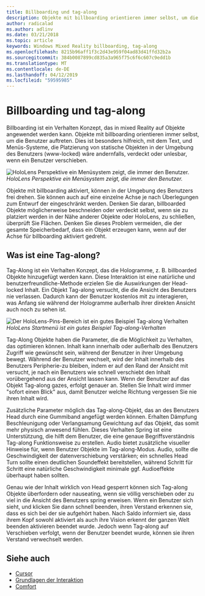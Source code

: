 ```yaml
---
title: Billboarding und tag-along
description: Objekte mit billboarding orientieren immer selbst, um die Benutzer auftreten.
author: radicalad
ms.author: adlinv
ms.date: 03/21/2018
ms.topic: article
keywords: Windows Mixed Reality billboarding, tag-along
ms.openlocfilehash: 8215b96aff1f3c2d43e959f04ad83d41ffd32b2a
ms.sourcegitcommit: 384b0087899cd835a3a965f75c6f6c607c9edd1b
ms.translationtype: MT
ms.contentlocale: de-DE
ms.lasthandoff: 04/12/2019
ms.locfileid: "59595985"
---
```

# <a name="billboarding-and-tag-along"></a>Billboarding und tag-along

Billboarding ist ein Verhalten Konzept, das in mixed Reality auf Objekte angewendet werden kann. Objekte mit billboarding orientieren immer selbst, um die Benutzer auftreten. Dies ist besonders hilfreich, mit dem Text, und Menüs-Systeme, die Platzierung von statische Objekten in der Umgebung des Benutzers (www-locked) wäre andernfalls, verdeckt oder unlesbar, wenn ein Benutzer verschieben.

![HoloLens Perspektive ein Menüsystem zeigt, die immer den Benutzer.](images/billboarding-fragments.gif)<br>
*HoloLens Perspektive ein Menüsystem zeigt, die immer den Benutzer.*

Objekte mit billboarding aktiviert, können in der Umgebung des Benutzers frei drehen. Sie können auch auf eine einzelne Achse je nach Überlegungen zum Entwurf der eingeschränkt werden. Denken Sie daran, billboarded Objekte möglicherweise beschneiden oder verdeckt selbst, wenn sie zu platziert werden in der Nähe anderer Objekte oder HoloLens, zu schließen, überprüft Sie Flächen. Denken Sie dieses Problem vermeiden, die der gesamte Speicherbedarf, dass ein Objekt erzeugen kann, wenn auf der Achse für billboarding aktiviert gedreht.

## <a name="what-is-a-tag-along"></a>Was ist eine Tag-along?

Tag-Along ist ein Verhalten Konzept, das die Hologramme, z. B. billboarded Objekte hinzugefügt werden kann. Diese Interaktion ist eine natürliche und benutzerfreundliche-Methode erzielen Sie die Auswirkungen der Head-locked Inhalt. Ein Objekt Tag-along versucht, die die Ansicht des Benutzers nie verlassen. Dadurch kann der Benutzer kostenlos mit zu interagieren, was Anfang sie während der Hologramme außerhalb ihrer direkten Ansicht auch noch zu sehen ist.

![Der HoloLens-Pins-Bereich ist ein gutes Beispiel Tag-along Verhalten](images/tagalong-1000px.jpg)<br>
*HoloLens Startmenü ist ein gutes Beispiel Tag-along-Verhalten*

Tag-Along Objekte haben die Parameter, die die Möglichkeit zu Verhalten, das optimieren können. Inhalt kann innerhalb oder außerhalb des Benutzers Zugriff wie gewünscht sein, während der Benutzer in ihrer Umgebung bewegt. Während der Benutzer wechselt, wird der Inhalt innerhalb des Benutzers Peripherie-zu bleiben, indem er auf den Rand der Ansicht mit versucht, je nach ein Benutzers wie schnell verschiebt den Inhalt vorübergehend aus der Ansicht lassen kann. Wenn der Benutzer auf das Objekt Tag-along gazes, erfolgt genauer an. Stellen Sie Inhalt wird immer "sofort einen Blick" aus, damit Benutzer welche Richtung vergessen Sie nie ihren Inhalt wird.

Zusätzliche Parameter möglich das Tag-along-Objekt, das an des Benutzers Head durch eine Gummiband angefügt werden können. Erhalten Dämpfung Beschleunigung oder Verlangsamung Gewichtung auf das Objekt, das somit mehr physisch anwesend fühlen. Dieses Verhalten Spring ist eine Unterstützung, die hilft dem Benutzer, die eine genaue Begriffsverständnis Tag-along Funktionsweise zu erstellen. Audio bietet zusätzliche visueller Hinweise für, wenn Benutzer Objekte im Tag-along-Modus. Audio, sollte die Geschwindigkeit der datenverschiebung verstärken; ein schnelles Head Turn sollte einen deutlichen Soundeffekt bereitstellen, während Schritt für Schritt eine natürliche Geschwindigkeit minimale ggf. Audioeffekte überhaupt haben sollten.

Genau wie der Inhalt wirklich von Head gesperrt können sich Tag-along Objekte überfordern oder nauseating, wenn sie völlig verschieben oder zu viel in die Ansicht des Benutzers spring erweisen. Wenn ein Benutzer sich sieht, und klicken Sie dann schnell beenden, ihren Verstand erkennen sie, dass es sich bei der sie aufgehört haben. Nach Saldo informiert sie, dass ihrem Kopf sowohl aktiviert als auch ihre Vision erkennt der ganzen Welt beenden aktivieren beendet wurde. Jedoch wenn Tag-along auf Verschieben verfolgt, wenn der Benutzer beendet wurde, können sie ihren Verstand verwechselt werden.

## <a name="see-also"></a>Siehe auch
* [Cursor](cursors.md)
* [Grundlagen der Interaktion](interaction-fundamentals.md)
* [Comfort](comfort.md)
